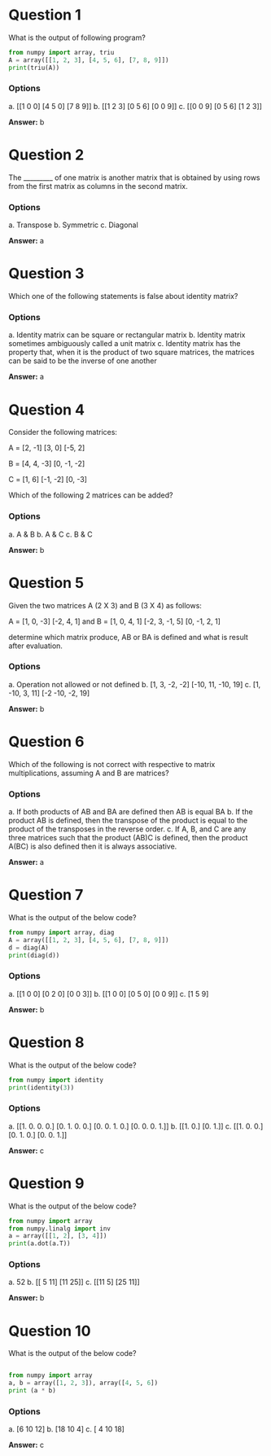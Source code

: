 # Question 1

What is the output of following program?

````python
from numpy import array, triu
A = array([[1, 2, 3], [4, 5, 6], [7, 8, 9]])
print(triu(A))

````
### Options

a. [[1 0 0] [4 5 0] [7 8 9]]
b. [[1 2 3] [0 5 6] [0 0 9]]
c. [[0 0 9] [0 5 6] [1 2 3]]

**Answer:** b

# Question 2

The _________ of one matrix is another matrix that is obtained by using rows from the first matrix as columns in the second matrix. 

### Options

a. Transpose
b. Symmetric
c. Diagonal

**Answer:** a

# Question 3

Which one of the following statements is false about identity matrix?

### Options

a. Identity matrix can be square or rectangular matrix
b. Identity matrix sometimes ambiguously called a unit matrix
c. Identity matrix has the property that, when it is the product of two square matrices, the matrices can be said to be the inverse of one another

**Answer:** a

# Question 4

Consider the following matrices:

A = [2, -1] [3, 0] [-5, 2]

B = [4, 4, -3] [0, -1, -2]

C = [1, 6] [-1, -2] [0, -3]

Which of the following 2 matrices can be added?

### Options

a. A & B
b. A & C
c. B & C

**Answer:** b

# Question 5

Given the two matrices A (2 X 3) and B (3 X 4) as follows:

A = [1, 0, -3] [-2, 4, 1] and B = [1, 0, 4, 1] [-2, 3, -1, 5] [0, -1, 2, 1]

determine which matrix produce, AB or BA is defined and what is result after evaluation.

### Options

a. Operation not allowed or not defined
b. [1, 3, -2, -2] [-10, 11, -10, 19]
c. [1, -10, 3, 11] [-2 -10, -2, 19]

**Answer:** b

# Question 6

Which of the following is not correct with respective to matrix multiplications, assuming A and B are matrices?

### Options

a. If both products of AB and BA are defined then AB is equal BA
b. If the product AB is defined, then the transpose of the product is equal to the product of the transposes in the reverse order.
c. If A, B, and C are any three matrices such that the product (AB)C is defined, then the product A(BC) is also defined then it is always associative.

**Answer:** a

# Question 7

What is the output of the below code?

````python
from numpy import array, diag
A = array([[1, 2, 3], [4, 5, 6], [7, 8, 9]])
d = diag(A)
print(diag(d))

````
### Options
a. [[1 0 0] [0 2 0] [0 0 3]]
b. [[1 0 0] [0 5 0] [0 0 9]]
c. [1 5 9]

**Answer:** b

# Question 8

What is the output of the below code?

````python
from numpy import identity
print(identity(3))

````
### Options

a. [[1. 0. 0. 0.] [0. 1. 0. 0.] [0. 0. 1. 0.] [0. 0. 0. 1.]]
b. [[1. 0.] [0. 1.]]
c. [[1. 0. 0.] [0. 1. 0.] [0. 0. 1.]]

**Answer:** c

# Question 9

What is the output of the below code?

````python
from numpy import array
from numpy.linalg import inv
a = array([[1, 2], [3, 4]])
print(a.dot(a.T))

````
### Options

a. 52
b. [[ 5 11] [11 25]]
c. [[11 5] [25 11]]

**Answer:** b

# Question 10

What is the output of the below code?

````python

from numpy import array
a, b = array([1, 2, 3]), array([4, 5, 6])
print (a * b)

````
### Options

a. [6 10 12]
b. [18 10 4]
c. [ 4 10 18]

**Answer:** c
